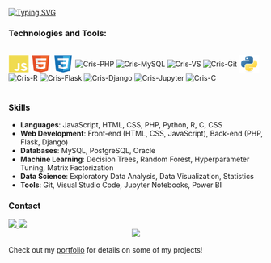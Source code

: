[![Typing SVG](https://readme-typing-svg.demolab.com?font=Fira+Code&pause=1000&color=6793F7&width=435&lines=Hi%2C+everyone!+I'm+Giovanni.;Welcome+to+my+Github!+)](https://git.io/typing-svg)

### Technologies and Tools:

<div style="display: inline_block"><br>
  <img align="center" alt="Cris-Js" height="35" width="40" src="https://raw.githubusercontent.com/devicons/devicon/master/icons/javascript/javascript-plain.svg">
  <img align="center" alt="Cris-HTML" height="35" width="40" src="https://raw.githubusercontent.com/devicons/devicon/master/icons/html5/html5-original.svg">
  <img align="center" alt="Cris-CSS" height="35" width="40" src="https://raw.githubusercontent.com/devicons/devicon/master/icons/css3/css3-original.svg">
  <img align="center" alt="Cris-PHP" height="35" width="40" src="https://cdn.jsdelivr.net/gh/devicons/devicon/icons/php/php-plain.svg">
  <img align="center" alt="Cris-MySQL" height="60" width="40" src="https://cdn.jsdelivr.net/gh/devicons/devicon/icons/mysql/mysql-original-wordmark.svg">
  <img align="center" alt="Cris-VS" height="35" width="40" src="https://cdn.jsdelivr.net/gh/devicons/devicon/icons/vscode/vscode-original.svg">
  <img align="center" alt="Cris-Git" height="35" width="40" src="https://cdn.jsdelivr.net/gh/devicons/devicon/icons/git/git-original.svg">
  <img align="center" alt="Cris-Python" height="35" width="40" src="https://raw.githubusercontent.com/devicons/devicon/master/icons/python/python-original.svg">
  <img align="center" alt="Cris-R" height="35" width="40" src="https://cdn.jsdelivr.net/gh/devicons/devicon/icons/r/r-original.svg">
  <img align="center" alt="Cris-Flask" height="35" width="40" src="https://cdn.jsdelivr.net/gh/devicons/devicon/icons/flask/flask-original.svg">
  <img align="center" alt="Cris-Django" height="35" width="40" src="https://cdn.jsdelivr.net/gh/devicons/devicon/icons/django/django-plain.svg">
  <img align="center" alt="Cris-Jupyter" height="35" width="40" src="https://cdn.jsdelivr.net/gh/devicons/devicon/icons/jupyter/jupyter-original.svg">
  <img align="center" alt="Cris-C" height="35" width="40" src="https://cdn.jsdelivr.net/gh/devicons/devicon/icons/c/c-original.svg">
</div><br>

### Skills

- **Languages**: JavaScript, HTML, CSS, PHP, Python, R, C, CSS
- **Web Development**: Front-end (HTML, CSS, JavaScript), Back-end (PHP, Flask, Django)
- **Databases**: MySQL, PostgreSQL, Oracle 
- **Machine Learning**: Decision Trees, Random Forest, Hyperparameter Tuning, Matrix Factorization
- **Data Science**: Exploratory Data Analysis, Data Visualization, Statistics
- **Tools**: Git, Visual Studio Code, Jupyter Notebooks, Power BI

### Contact

<div> 
  <a href="https://www.linkedin.com/in/giovanni-bwayo-63aa1b22b" target="_blank">
    <img src="https://img.shields.io/badge/-LinkedIn-%230077B5?style=for-the-badge&logo=linkedin&logoColor=white" target="_blank">
  </a> 

  <a href="mailto:giovannibwayo@gmail.com">
    <img src="https://img.shields.io/badge/-Gmail-%23333?style=for-the-badge&logo=gmail&logoColor=white" target="_blank">
  </a>
</div>


<div align="left" style="display: flex; justify-content: center;">
  <a href="https://github.com/GIOVESS">
    <img height="195px" src="https://github-readme-stats.vercel.app/api/top-langs/?username=GIOVESS&layout=compact&langs_count=10&theme=one_dark_pro"/>
  </a>
</div>

Check out my [portfolio](https://v0-giovanni-bwayo.vercel.app/) for details on some of my projects!

